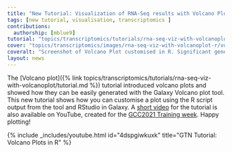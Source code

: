 ```yaml
---
title: "New Tutorial: Visualization of RNA-Seq results with Volcano Plot in R"
tags: [new tutorial, visualisation, transcriptomics ]
contributions:
  authorship: [mblue9]
tutorial: "topics/transcriptomics/tutorials/rna-seq-viz-with-volcanoplot-r/tutorial.html"
cover: "topics/transcriptomics/images/rna-seq-viz-with-volcanoplot-r/volcano_categories.png"
coveralt: "Screenshot of Volcano Plot customised in R. Significant genes had their colour changed to red, and points and labels were made smaller."
layout: news
---
```


The [Volcano plot]({% link topics/transcriptomics/tutorials/rna-seq-viz-with-volcanoplot/tutorial.md %}) tutorial introduced volcano plots and showed how they can be easily generated with the Galaxy Volcano plot tool. This new tutorial shows how you can customise a plot using the R script output from the tool and RStudio in Galaxy. A [short video](https://www.youtube.com/embed/4dspgiwkuxk) for the tutorial is also available on YouTube, created for the [GCC2021 Training week](https://galaxyproject.org/events/gcc2021/training/).
Happy plotting!

{% include _includes/youtube.html id="4dspgiwkuxk" title="GTN Tutorial: Volcano Plots in R" %}
